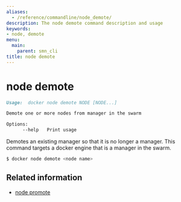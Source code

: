 ```yaml
---
aliases:
  - /reference/commandline/node_demote/
description: The node demote command description and usage
keywords:
- node, demote
menu:
  main:
    parent: smn_cli
title: node demote
---
```


# node demote

```markdown
Usage:  docker node demote NODE [NODE...]

Demote one or more nodes from manager in the swarm

Options:
      --help   Print usage

```

Demotes an existing manager so that it is no longer a manager. This command targets a docker engine that is a manager in the swarm.


```bash
$ docker node demote <node name>
```

## Related information

* [node promote](node_promote.md)
